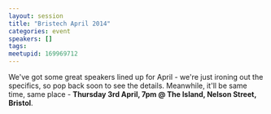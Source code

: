 ```yaml
---
layout: session
title: "Bristech April 2014"
categories: event
speakers: []
tags: 
meetupid: 169969712
---
```


We've got some great speakers lined up for April - we're just ironing out the
specifics, so pop back soon to see the details. Meanwhile, it'll be same time,
same place - __Thursday 3rd April, 7pm @ The Island, Nelson Street, Bristol__.
